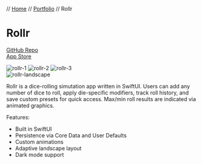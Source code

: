 // [Home](../index.md) // [Portfolio](../portfolio.md) // Rollr

# Rollr
[GitHub Repo](https://github.com/brianeatsbeets/Rollr)\
[App Store](https://apps.apple.com/app/rollr/id6470849109)

![rollr-1](https://github.com/brianeatsbeets/brianeatsbeets.github.io/assets/94752449/93281881-925d-47d6-8d4a-d0f8c5259610)
![rollr-2](https://github.com/brianeatsbeets/brianeatsbeets.github.io/assets/94752449/e6d51388-da8d-4f63-802b-2d0e0edfc942)
![rollr-3](https://github.com/brianeatsbeets/brianeatsbeets.github.io/assets/94752449/aaa84a56-c2e4-49ca-adad-ec517167e4cb)\
![rollr-landscape](https://github.com/brianeatsbeets/brianeatsbeets.github.io/assets/94752449/2a992fd6-91d1-433e-924e-b1303884b5f3)

Rollr is a dice-rolling simutation app written in SwiftUI. Users can add any number of dice to roll, apply die-specific modifiers, track roll history, and save custom presets for quick access. Max/min roll results are indicated via animated graphics.

Features:
- Built in SwiftUI
- Persistence via Core Data and User Defaults
- Custom animations
- Adaptive landscape layout
- Dark mode support

